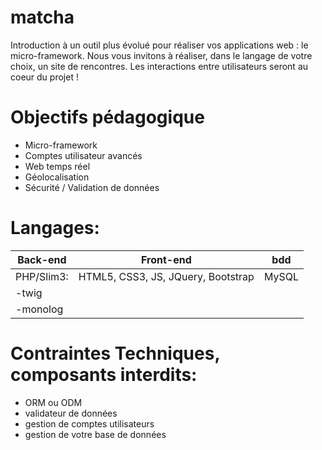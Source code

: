 # matcha

Introduction à un outil plus évolué pour réaliser vos applications web : le micro-framework. Nous vous invitons à réaliser, dans le langage de votre choix, un site de rencontres. Les interactions entre utilisateurs seront au coeur du projet !

# Objectifs pédagogique

- Micro-framework
- Comptes utilisateur avancés
- Web temps réel
- Géolocalisation
- Sécurité / Validation de données 

# Langages:

| Back-end | Front-end | bdd |
|---|---|---|
| PHP/Slim3: | HTML5, CSS3, JS, JQuery, Bootstrap | MySQL |
|-twig|||
|-monolog|||

# Contraintes Techniques, composants interdits:

- ORM ou ODM
- validateur de données
- gestion de comptes utilisateurs
- gestion de votre base de données

